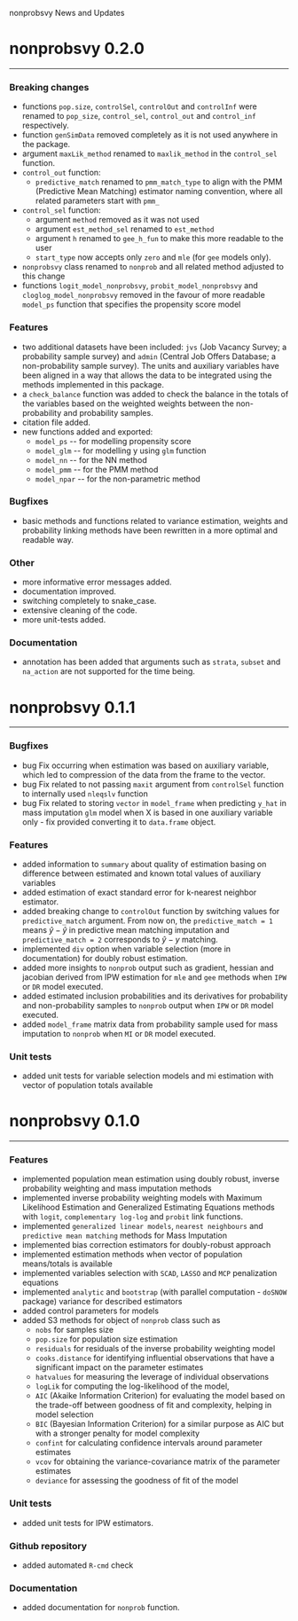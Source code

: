 nonprobsvy News and Updates

# nonprobsvy 0.2.0

------------------------------------------------------------------------

### Breaking changes

-   functions `pop.size`, `controlSel`, `controlOut` and `controlInf`
    were renamed to `pop_size`, `control_sel`, `control_out` and
    `control_inf` respectively.
-   function `genSimData` removed completely as it is not used anywhere
    in the package.
-   argument `maxLik_method` renamed to `maxlik_method` in the
    `control_sel` function.
-   `control_out` function:
    -   `predictive_match` renamed to `pmm_match_type` to align with the
        PMM (Predictive Mean Matching) estimator naming convention,
        where all related parameters start with `pmm_`
-   `control_sel` function:
    -   argument `method` removed as it was not used
    -   argument `est_method_sel` renamed to `est_method`
    -   argument `h` renamed to `gee_h_fun` to make this more readable
        to the user
    -   `start_type` now accepts only `zero` and `mle` (for `gee` models only).
-   `nonprobsvy` class renamed to `nonprob` and all related method
    adjusted to this change
-   functions `logit_model_nonprobsvy`, `probit_model_nonprobsvy` and
    `cloglog_model_nonprobsvy` removed in the favour of more readable
    `model_ps` function that specifies the propensity score model

### Features

-   two additional datasets have been included: `jvs` (Job Vacancy
    Survey; a probability sample survey) and `admin` (Central Job Offers
    Database; a non-probability sample survey). The units and auxiliary
    variables have been aligned in a way that allows the data to be
    integrated using the methods implemented in this package.
-   a `check_balance` function was added to check the balance in the
    totals of the variables based on the weighted weights between the
    non-probability and probability samples.
-   citation file added.
-   new functions added and exported:
      - `model_ps` -- for modelling propensity score
      - `model_glm` -- for modelling y using `glm` function
      - `model_nn` -- for the NN method
      - `model_pmm` -- for the PMM method
      - `model_npar` -- for the non-parametric method

### Bugfixes

-   basic methods and functions related to variance estimation, weights
    and probability linking methods have been rewritten in a more
    optimal and readable way.

### Other

-   more informative error messages added.
-   documentation improved.
-   switching completely to snake_case.
-   extensive cleaning of the code.
-   more unit-tests added.

### Documentation

-   annotation has been added that arguments such as `strata`, `subset`
    and `na_action` are not supported for the time being.

# nonprobsvy 0.1.1

------------------------------------------------------------------------

### Bugfixes

-   bug Fix occurring when estimation was based on auxiliary variable,
    which led to compression of the data from the frame to the vector.
-   bug Fix related to not passing `maxit` argument from `controlSel`
    function to internally used `nleqslv` function
-   bug Fix related to storing `vector` in `model_frame` when predicting
    `y_hat` in mass imputation `glm` model when X is based in one
    auxiliary variable only - fix provided converting it to `data.frame`
    object.

### Features

-   added information to `summary` about quality of estimation basing on
    difference between estimated and known total values of auxiliary
    variables
-   added estimation of exact standard error for k-nearest neighbor
    estimator.
-   added breaking change to `controlOut` function by switching values
    for `predictive_match` argument. From now on, the
    `predictive_match = 1` means $\hat{y}-\hat{y}$ in predictive mean
    matching imputation and `predictive_match = 2` corresponds to
    $\hat{y}-y$ matching.
-   implemented `div` option when variable selection (more in
    documentation) for doubly robust estimation.
-   added more insights to `nonprob` output such as gradient, hessian
    and jacobian derived from IPW estimation for `mle` and `gee` methods
    when `IPW` or `DR` model executed.
-   added estimated inclusion probabilities and its derivatives for
    probability and non-probability samples to `nonprob` output when
    `IPW` or `DR` model executed.
-   added `model_frame` matrix data from probability sample used for
    mass imputation to `nonprob` when `MI` or `DR` model executed.

### Unit tests

-   added unit tests for variable selection models and mi estimation
    with vector of population totals available

# nonprobsvy 0.1.0

------------------------------------------------------------------------

### Features

-   implemented population mean estimation using doubly robust, inverse
    probability weighting and mass imputation methods
-   implemented inverse probability weighting models with Maximum
    Likelihood Estimation and Generalized Estimating Equations methods
    with `logit`, `complementary log-log` and `probit` link functions.
-   implemented `generalized linear models`, `nearest neighbours` and
    `predictive mean matching` methods for Mass Imputation
-   implemented bias correction estimators for doubly-robust approach
-   implemented estimation methods when vector of population
    means/totals is available
-   implemented variables selection with `SCAD`, `LASSO` and `MCP`
    penalization equations
-   implemented `analytic` and `bootstrap` (with parallel computation -
    `doSNOW` package) variance for described estimators
-   added control parameters for models
-   added S3 methods for object of `nonprob` class such as
    -   `nobs` for samples size
    -   `pop.size` for population size estimation
    -   `residuals` for residuals of the inverse probability weighting
        model
    -   `cooks.distance` for identifying influential observations that
        have a significant impact on the parameter estimates
    -   `hatvalues` for measuring the leverage of individual
        observations
    -   `logLik` for computing the log-likelihood of the model,
    -   `AIC` (Akaike Information Criterion) for evaluating the model
        based on the trade-off between goodness of fit and complexity,
        helping in model selection
    -   `BIC` (Bayesian Information Criterion) for a similar purpose as
        AIC but with a stronger penalty for model complexity
    -   `confint` for calculating confidence intervals around parameter
        estimates
    -   `vcov` for obtaining the variance-covariance matrix of the
        parameter estimates
    -   `deviance` for assessing the goodness of fit of the model

### Unit tests

-   added unit tests for IPW estimators.

### Github repository

-   added automated `R-cmd` check

### Documentation

-   added documentation for `nonprob` function.
